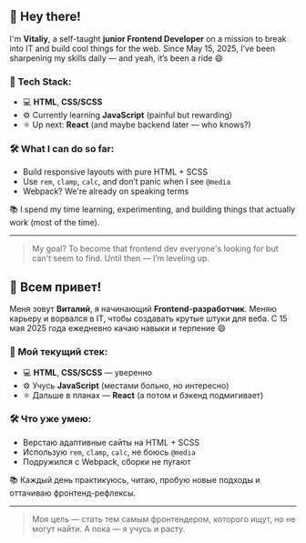 ## 👋 Hey there!

I'm **Vitaliy**, a self-taught **junior Frontend Developer** on a mission to break into IT and build cool things for the web. Since May 15, 2025, I’ve been sharpening my skills daily — and yeah, it’s been a ride 😄

### 🚀 Tech Stack:
- 💻 **HTML**, **CSS/SCSS**
- ⚙️ Currently learning **JavaScript** (painful but rewarding)
- ⚛️ Up next: **React** (and maybe backend later — who knows?)

### 🛠 What I can do so far:
- Build responsive layouts with pure HTML + SCSS
- Use `rem`, `clamp`, `calc`, and don’t panic when I see `@media`
- Webpack? We're already on speaking terms

📚 I spend my time learning, experimenting, and building things that actually work (most of the time).

---

> My goal? To become that frontend dev everyone's looking for but can't seem to find. Until then — I’m leveling up.

## 👋 Всем привет!

Меня зовут **Виталий**, я начинающий **Frontend-разработчик**. Меняю карьеру и ворвался в IT, чтобы создавать крутые штуки для веба. С 15 мая 2025 года ежедневно качаю навыки и терпение 😄

### 🚀 Мой текущий стек:
- 💻 **HTML**, **CSS/SCSS** — уверенно
- ⚙️ Учусь **JavaScript** (местами больно, но интересно)
- ⚛️ Дальше в планах — **React** (а потом и бэкенд подмигивает)

### 🛠 Что уже умею:
- Верстаю адаптивные сайты на HTML + SCSS
- Использую `rem`, `clamp`, `calc`, не боюсь `@media`
- Подружился с Webpack, сборки не пугают

📚 Каждый день практикуюсь, читаю, пробую новые подходы и оттачиваю фронтенд-рефлексы.

---

> Моя цель — стать тем самым фронтендером, которого ищут, но не могут найти. А пока — я учусь и расту.
